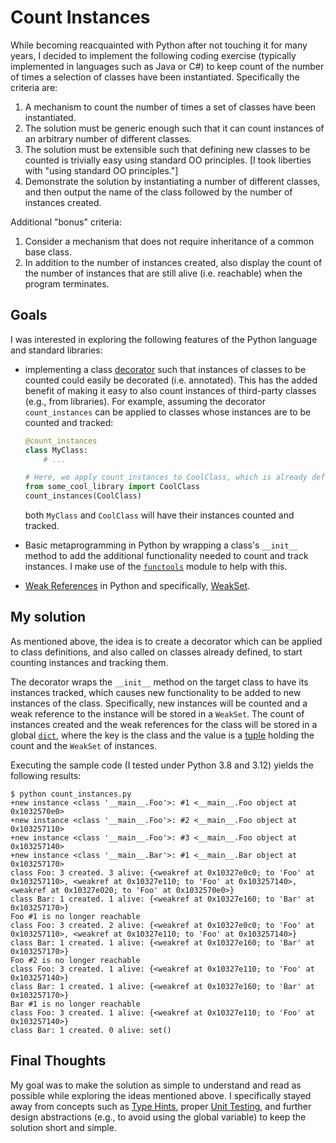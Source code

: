 # Count Instances

While becoming reacquainted with Python after not touching it for many years, I decided to implement the following coding exercise (typically implemented in languages such as Java or C#) to keep count of the number of times a selection of classes have been instantiated. Specifically the criteria are:

1. A mechanism to count the number of times a set of classes have been instantiated.
2. The solution must be generic enough such that it can count instances of an arbitrary number of different classes.
3. The solution must be extensible such that defining new classes to be counted is trivially easy using standard OO principles. [I took liberties with "using standard OO principles."]
4. Demonstrate the solution by instantiating a number of different classes, and then output the name of the class followed by the number of instances created.

Additional "bonus" criteria:

1. Consider a mechanism that does not require inheritance of a common base class.
2. In addition to the number of instances created, also display the count of the number of instances that are still alive (i.e. reachable) when the program terminates.

## Goals

I was interested in exploring the following features of the Python language and standard libraries:

* implementing a class [decorator](https://docs.python.org/3/glossary.html#term-decorator) such that instances of classes to be counted could easily be decorated (i.e. annotated). This has the added benefit of making it easy to also count instances of third-party classes (e.g., from libraries). For example, assuming the decorator `count_instances` can be applied to classes whose instances are to be counted and tracked:

    ```python
    @count_instances
    class MyClass:
        # ...

    # Here, we apply count_instances to CoolClass, which is already defined and imported form another package.
    from some_cool_library import CoolClass
    count_instances(CoolClass)
    ```

    both `MyClass` and `CoolClass` will have their instances counted and tracked.

* Basic metaprogramming in Python by wrapping a class's `__init__` method to add the additional functionality needed to count and track instances. I make use of the [`functools`](https://docs.python.org/3/library/functools.html) module to help with this.
* [Weak References](https://docs.python.org/3/tutorial/stdlib2.html#weak-references) in Python and specifically, [WeakSet](https://docs.python.org/3/library/weakref.html#weakref.WeakSet).

## My solution

As mentioned above, the idea is to create a decorator which can be applied to class definitions, and also called on classes already defined, to start counting instances and tracking them.

The decorator wraps the `__init__` method on the target class to have its instances tracked, which causes new functionality to be added to new instances of the class. Specifically, new instances will be counted and a weak reference to the instance will be stored in a `WeakSet`. The count of instances created and the weak references for the class will be stored in a global [`dict`](https://docs.python.org/3/library/stdtypes.html#dict), where the key is the class and the value is a [tuple](https://docs.python.org/3/library/stdtypes.html#tuples) holding the count and the `WeakSet` of instances.

Executing the sample code (I tested under Python 3.8 and 3.12) yields the following results:

```shell
$ python count_instances.py
+new instance <class '__main__.Foo'>: #1 <__main__.Foo object at 0x1032570e0>
+new instance <class '__main__.Foo'>: #2 <__main__.Foo object at 0x103257110>
+new instance <class '__main__.Foo'>: #3 <__main__.Foo object at 0x103257140>
+new instance <class '__main__.Bar'>: #1 <__main__.Bar object at 0x103257170>
class Foo: 3 created. 3 alive: {<weakref at 0x10327e0c0; to 'Foo' at 0x103257110>, <weakref at 0x10327e110; to 'Foo' at 0x103257140>, <weakref at 0x10327e020; to 'Foo' at 0x1032570e0>}
class Bar: 1 created. 1 alive: {<weakref at 0x10327e160; to 'Bar' at 0x103257170>}
Foo #1 is no longer reachable
class Foo: 3 created. 2 alive: {<weakref at 0x10327e0c0; to 'Foo' at 0x103257110>, <weakref at 0x10327e110; to 'Foo' at 0x103257140>}
class Bar: 1 created. 1 alive: {<weakref at 0x10327e160; to 'Bar' at 0x103257170>}
Foo #2 is no longer reachable
class Foo: 3 created. 1 alive: {<weakref at 0x10327e110; to 'Foo' at 0x103257140>}
class Bar: 1 created. 1 alive: {<weakref at 0x10327e160; to 'Bar' at 0x103257170>}
Bar #1 is no longer reachable
class Foo: 3 created. 1 alive: {<weakref at 0x10327e110; to 'Foo' at 0x103257140>}
class Bar: 1 created. 0 alive: set()
```

## Final Thoughts

My goal was to make the solution as simple to understand and read as possible while exploring the ideas mentioned above. I specifically stayed away from concepts such as [Type Hints](https://peps.python.org/pep-0484/), proper [Unit Testing](https://docs.python.org/3/library/unittest.html), and further design abstractions (e.g., to avoid using the global variable) to keep the solution short and simple.
